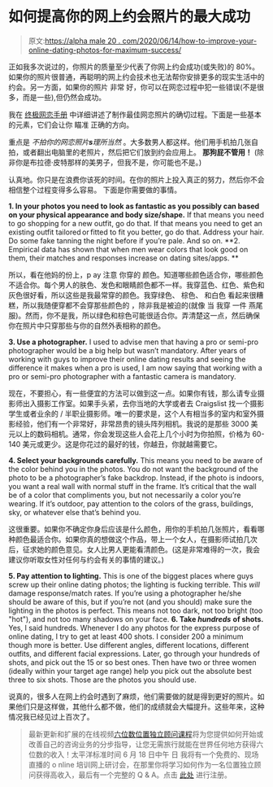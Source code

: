 # 如何提高你的网上约会照片的最大成功

> 原文:[https://alpha male 20 . com/2020/06/14/how-to-improve-your-online-dating-photos-for-maximum-success/](https://alphamale20.com/2020/06/14/how-to-improve-your-online-dating-photos-for-maximum-success/)

正如我多次说过的，你照片的质量至少代表了你网上约会成功(或失败)的 80%。如果你的照片很普通，再聪明的网上约会技术也无法帮你安排更多的现实生活中的约会。另一方面，如果你的照片 非常 好，你可以在网恋过程中犯一些错误(不是很多，而是一些),但仍然会成功。

我在 [终极网恋手册](http://www.onlinedatingsuccessnow.com/) 中详细讲述了制作最佳网恋照片的确切过程。下面是一些基本的元素，它们会让你 瞄准 正确的方向。

重点是 *不拍你的网恋照片**s**理所当然* 。大多数男人都这样。他们用手机拍几张自拍，或者翻出电脑里的老照片，然后把它们放到约会应用上。 **那狗屁不管用！** (除非你是布拉德·皮特那样的美男子，但我不是，你可能也不是。)

认真地。你只是在浪费你该死的时间。在你的照片上投入真正的努力，然后你不会相信整个过程变得多么容易。 下面是你需要做的事情。

**1\. In your photos you need to look as fantastic as you possibly can based on your physical appearance and body size/shape.** If that means you need to go shopping for a new outfit, go do that. If that means you need to get an existing outfit tailored or fitted to fit you better, go do that. Address your hair. Do some fake tanning the night before if you’re pale. And so on. **2\. Empirical data has shown that when men wear colors that look good on them, their matches and responses increase on dating sites/apps. **

所以，看在他妈的份上，p ay 注意 你穿的 颜色。知道哪些颜色适合你，哪些颜色不适合你。每个男人的肤色、发色和眼睛颜色都不一样。我穿蓝色、红色、紫色和灰色很好看，所以这些是我最常穿的颜色。我穿绿色、 棕色、 和白色 看起来很糟糕，所以我随便穿都不会穿那些颜色的 ，除非我是被迫的(就像 当 我穿 一件 燕尾服)。然而，你不是我，所以绿色和棕色可能很适合你。弄清楚这一点，然后确保你在照片中只穿那些与你的自然外表相称的颜色。

**3\. Use a photographer.** I used to advise men that having a pro or semi-pro photographer would be a big help but wasn’t mandatory. After years of working with guys to improve their online dating results and seeing the difference it makes when a pro is used, I am now saying that working with a pro or semi-pro photographer with a fantastic camera is mandatory.

现在，不要担心，有一些便宜的方法可以做到这一点。如果你有钱，那么请专业摄影师出入摄影工作室。如果手头紧，去你当地的大学或者去 Craigslist 找一个摄影学生或者业余的 / 半职业摄影师。唯一的要求是，这个人有相当多的室内和室外摄影经验，他们有一个非常好，非常昂贵的镜头阵列相机。我说的是那些 3000 美元以上的数码相机。通常，你会发现这些人会花上几个小时为你拍照，价格为 60-140 美元或更少。这是你花过的最好的钱，你越丑，你就越需要它。

**4\. Select your backgrounds carefully.** This means you need to be aware of the color behind you in the photos. You do not want the background of the photo to be a photographer’s fake backdrop. Instead, if the photo is indoors, you want a real wall with normal stuff in the frame. It’s critical that the wall be of a color that compliments you, but not necessarily a color you’re wearing. If it’s outdoor, pay attention to the colors of the grass, buildings, sky, or whatever else that’s behind you.

这很重要。如果你不确定你身后应该是什么颜色，用你的手机拍几张照片，看看哪种颜色最适合你。如果你真的想做这个作品，带上一个女人，在摄影师试拍几次后，征求她的颜色意见。女人比男人更能看清颜色。(这是非常难得的一次，我会建议你听取女性对任何与约会有关的事情的建议。)

**5\. Pay attention to lighting.** This is one of the biggest places where guys screw up their online dating photos; the lighting is fucking terrible. This *will* damage response/match rates. If you’re using a photographer he/she should be aware of this, but if you’re not (and you should) make sure the lighting in the photos is perfect. This means not too dark, not too bright (too "hot"), and not too many shadows on your face. **6\. Take *hundreds*** **of shots.** Yes, I said hundreds. Whenever I do any photos for the express purpose of online dating, I try to get at least 400 shots. I consider 200 a minimum though more is better. Use different angles, different locations, different outfits, and different facial expressions. Later, go through your hundreds of shots, and pick out the 15 or so best ones. Then have two or three women (ideally within your target age range) help you pick out the absolute best three to six shots. Those are the photos you should use.

说真的，很多人在网上约会时遇到了麻烦，他们需要做的就是得到更好的照片。如果他们只是这样做，其他什么都不做，他们的成绩就会大幅提升。这些年来，这种情况我已经见过上百次了。

> 最新更新和扩展的在线视频[六位数位置独立顾问课程](https://alphamale20.kartra.com/page/consultant)将为您提供如何开始或改善自己的咨询业务的分步指导，让您无需旅行就能在世界任何地方获得六位数的收入！太平洋标准时间 6 月 18 日中午 日 我将有一个免费的、现场直播的 o nline 培训网上研讨会，在那里你将学习如何作为一名位置独立顾问获得高收入，最后有一个完整的 Q & A。点击 [此处](https://alphamale20.kartra.com/page/consultant) 进行注册。